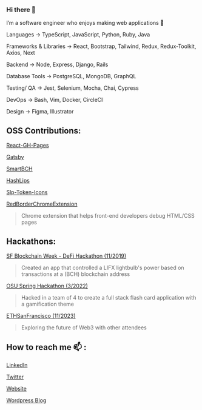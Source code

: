 ### Hi there 👋

I’m a software engineer who enjoys making web applications 🌱 

Languages → TypeScript, JavaScript, Python, Ruby, Java

Frameworks & Libraries → React, Bootstrap, Tailwind, Redux, Redux-Toolkit, Axios, Next

Backend → Node, Express, Django, Rails

Database Tools → PostgreSQL, MongoDB, GraphQL

Testing/ QA → Jest, Selenium, Mocha, Chai, Cypress

DevOps → Bash, Vim, Docker, CircleCI

Design → Figma, Illustrator

## OSS Contributions:

[React-GH-Pages](https://github.com/gitname/react-gh-pages)

[Gatsby](https://github.com/gatsbyjs/gatsby)

[SmartBCH](https://github.com/smartbch/smartbch)

[HashLips](https://github.com/HashLips/generative-art-node)

[Slp-Token-Icons](https://github.com/kosinusbch/slp-token-icons)


[RedBorderChromeExtension](https://chrome.google.com/webstore/detail/red-border-chrome-extensi/cgbdhepdbbcdfdlopicohifabajofjbg?hl=en)
> Chrome extension that helps front-end developers debug HTML/CSS pages

## Hackathons:

[SF Blockchain Week - DeFi Hackathon (11/2019)](https://adnjoo.github.io/posts/2020/post-1-wk12-hackathon/)
> Created an app that controlled a LIFX lightbulb's power based on transactions at a (BCH) blockchain address

[OSU Spring Hackathon (3/2022)](https://devpost.com/software/flash-card-application)
> Hacked in a team of 4 to create a full stack flash card application with a gamification theme

[ETHSanFrancisco (11/2023)](https://sf.ethglobal.com/)
> Exploring the future of Web3 with other attendees

## How to reach me 📫 :

[LinkedIn](https://www.linkedin.com/in/adnjoo/)

[Twitter](https://www.twitter.com/adnjoo/)

[Website](https://adnjoo.xyz/)

[Wordpress Blog](https://adnjoo.wordpress.com/)
